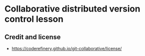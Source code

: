 

# Collaborative distributed version control lesson

## Credit and license

- https://coderefinery.github.io/git-collaborative/license/
